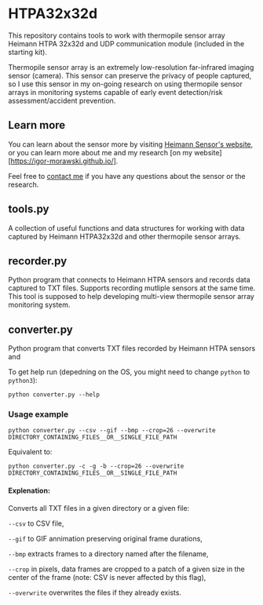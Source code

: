 # HTPA32x32d 

This repository contains tools to work with thermopile sensor array Heimann HTPA 32x32d and UDP communication module (included in the starting kit).

Thermopile sensor array is an extremely low-resolution far-infrared imaging sensor (camera). This sensor can preserve the privacy of people captured, so I use this sensor in my on-going research on using thermopile sensor arrays in monitoring systems capable of early event detection/risk assessment/accident prevention.

## Learn more
You can learn about the sensor more by visiting [Heimann Sensor's website](https://www.heimannsensor.com/products_imaging.php), or you can learn more about me and my research [on my website][https://igor-morawski.github.io/].

Feel free to [contact me](https://www.linkedin.com/in/igor-morawski/) if you have any questions about the sensor or the research.

## tools.py
A collection of useful functions and data structures for working with data captured by Heimann HTPA32x32d and other thermopile sensor arrays. 

## recorder.py
Python program that connects to Heimann HTPA sensors and records data captured to TXT files. Supports recording mutliple sensors at the same time. This tool is supposed to help developing multi-view thermopile sensor array monitoring system.

## converter.py
Python program that converts TXT files recorded by Heimann HTPA sensors and 

To get help run (depedning on the OS, you might need to change `python` to `python3`):
```
python converter.py --help
```

### Usage example
```
python converter.py --csv --gif --bmp --crop=26 --overwrite DIRECTORY_CONTAINING_FILES__OR__SINGLE_FILE_PATH
```
Equivalent to:
```
python converter.py -c -g -b --crop=26 --overwrite DIRECTORY_CONTAINING_FILES__OR__SINGLE_FILE_PATH
```

#### Explenation:

Converts all TXT files in a given directory or a given file:

`--csv` to CSV file,

`--gif` to GIF annimation preserving original frame durations,

`--bmp` extracts frames to a directory named after the filename, 

`--crop` in pixels, data frames are cropped to a patch of a given size in the center of the frame (note: CSV is never affected by this flag),

`--overwrite` overwrites the files if they already exists.

